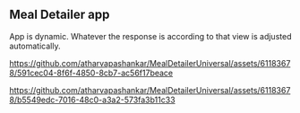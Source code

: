 ## Meal Detailer app

App is dynamic.
Whatever the response is according to that view is adjusted automatically.

https://github.com/atharvapashankar/MealDetailerUniversal/assets/61183678/591cec04-8f6f-4850-8cb7-ac56f17beace




https://github.com/atharvapashankar/MealDetailerUniversal/assets/61183678/b5549edc-7016-48c0-a3a2-573fa3b11c33

